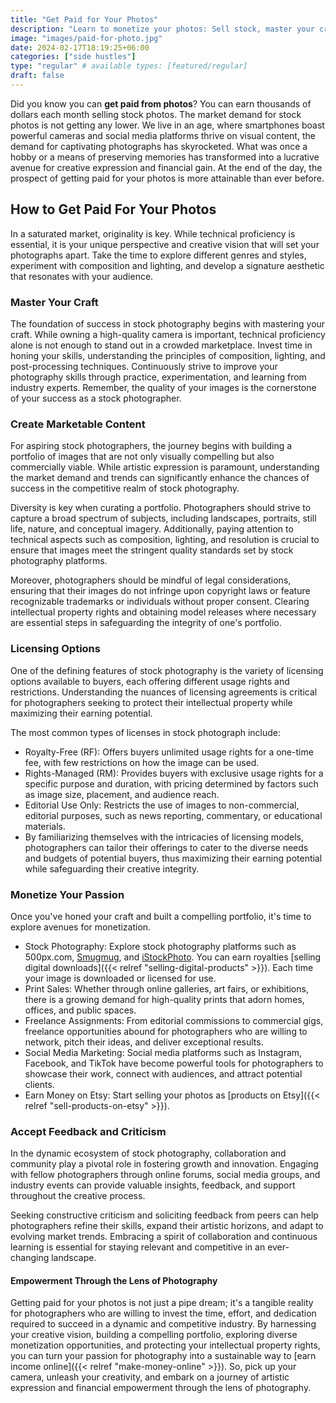 ```yaml
---
title: "Get Paid for Your Photos"
description: "Learn to monetize your photos: Sell stock, master your craft, create marketing content, accept feedback, explore licensing options, and more."
image: "images/paid-for-photo.jpg"
date: 2024-02-17T18:19:25+06:00
categories: ["side hustles"]
type: "regular" # available types: [featured/regular]
draft: false
---
```


Did you know you can **get paid from photos**? You can earn thousands of dollars each month selling stock photos. The market demand for stock photos is not getting any lower. We live in an age, where smartphones boast powerful cameras and social media platforms thrive on visual content, the demand for captivating photographs has skyrocketed. What was once a hobby or a means of preserving memories has transformed into a lucrative avenue for creative expression and financial gain. At the end of the day, the prospect of getting paid for your photos is more attainable than ever before.

## How to Get Paid For Your Photos

In a saturated market, originality is key. While technical proficiency is essential, it is your unique perspective and creative vision that will set your photographs apart. Take the time to explore different genres and styles, experiment with composition and lighting, and develop a signature aesthetic that resonates with your audience.

### Master Your Craft

The foundation of success in stock photography begins with mastering your craft. While owning a high-quality camera is important, technical proficiency alone is not enough to stand out in a crowded marketplace. Invest time in honing your skills, understanding the principles of composition, lighting, and post-processing techniques. Continuously strive to improve your photography skills through practice, experimentation, and learning from industry experts. Remember, the quality of your images is the cornerstone of your success as a stock photographer.

### Create Marketable Content

For aspiring stock photographers, the journey begins with building a portfolio of images that are not only visually compelling but also commercially viable. While artistic expression is paramount, understanding the market demand and trends can significantly enhance the chances of success in the competitive realm of stock photography.

Diversity is key when curating a portfolio. Photographers should strive to capture a broad spectrum of subjects, including landscapes, portraits, still life, nature, and conceptual imagery. Additionally, paying attention to technical aspects such as composition, lighting, and resolution is crucial to ensure that images meet the stringent quality standards set by stock photography platforms.

Moreover, photographers should be mindful of legal considerations, ensuring that their images do not infringe upon copyright laws or feature recognizable trademarks or individuals without proper consent. Clearing intellectual property rights and obtaining model releases where necessary are essential steps in safeguarding the integrity of one's portfolio.

### Licensing Options

One of the defining features of stock photography is the variety of licensing options available to buyers, each offering different usage rights and restrictions. Understanding the nuances of licensing agreements is critical for photographers seeking to protect their intellectual property while maximizing their earning potential.

The most common types of licenses in stock photograph include:

* Royalty-Free (RF): Offers buyers unlimited usage rights for a one-time fee, with few restrictions on how the image can be used.
* Rights-Managed (RM): Provides buyers with exclusive usage rights for a specific purpose and duration, with pricing determined by factors such as image size, placement, and audience reach.
* Editorial Use Only: Restricts the use of images to non-commercial, editorial purposes, such as news reporting, commentary, or educational materials.
* By familiarizing themselves with the intricacies of licensing models, photographers can tailor their offerings to cater to the diverse needs and budgets of potential buyers, thus maximizing their earning potential while safeguarding their creative integrity.

### Monetize Your Passion

Once you've honed your craft and built a compelling portfolio, it's time to explore avenues for monetization.

* Stock Photography: Explore stock photography platforms such as 500px.com, [Smugmug](https://www.smugmug.com/), and [iStockPhoto](https://www.istockphoto.com/). You can earn royalties [selling digital downloads]({{< relref "selling-digital-products" >}}). Each time your image is downloaded or licensed for use.
* Print Sales: Whether through online galleries, art fairs, or exhibitions, there is a growing demand for high-quality prints that adorn homes, offices, and public spaces.
* Freelance Assignments: From editorial commissions to commercial gigs, freelance opportunities abound for photographers who are willing to network, pitch their ideas, and deliver exceptional results.
* Social Media Marketing: Social media platforms such as Instagram, Facebook, and TikTok have become powerful tools for photographers to showcase their work, connect with audiences, and attract potential clients.
* Earn Money on Etsy: Start selling your photos as [products on Etsy]({{< relref "sell-products-on-etsy" >}}).

### Accept Feedback and Criticism

In the dynamic ecosystem of stock photography, collaboration and community play a pivotal role in fostering growth and innovation. Engaging with fellow photographers through online forums, social media groups, and industry events can provide valuable insights, feedback, and support throughout the creative process.

Seeking constructive criticism and soliciting feedback from peers can help photographers refine their skills, expand their artistic horizons, and adapt to evolving market trends. Embracing a spirit of collaboration and continuous learning is essential for staying relevant and competitive in an ever-changing landscape.

#### Empowerment Through the Lens of Photography

Getting paid for your photos is not just a pipe dream; it's a tangible reality for photographers who are willing to invest the time, effort, and dedication required to succeed in a dynamic and competitive industry. By harnessing your creative vision, building a compelling portfolio, exploring diverse monetization opportunities, and protecting your intellectual property rights, you can turn your passion for photography into a sustainable way to [earn income online]({{< relref "make-money-online" >}}). So, pick up your camera, unleash your creativity, and embark on a journey of artistic expression and financial empowerment through the lens of photography.
